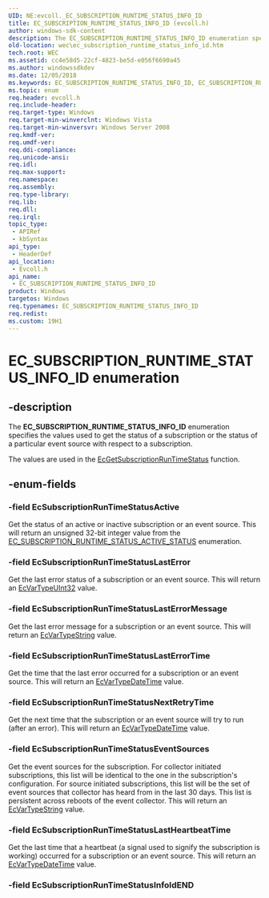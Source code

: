 ```yaml
---
UID: NE:evcoll._EC_SUBSCRIPTION_RUNTIME_STATUS_INFO_ID
title: EC_SUBSCRIPTION_RUNTIME_STATUS_INFO_ID (evcoll.h)
author: windows-sdk-content
description: The EC_SUBSCRIPTION_RUNTIME_STATUS_INFO_ID enumeration specifies the values used to get the status of a subscription or the status of a particular event source with respect to a subscription.
old-location: wec\ec_subscription_runtime_status_info_id.htm
tech.root: WEC
ms.assetid: cc4e58d5-22cf-4823-be5d-e056f6690a45
ms.author: windowssdkdev
ms.date: 12/05/2018
ms.keywords: EC_SUBSCRIPTION_RUNTIME_STATUS_INFO_ID, EC_SUBSCRIPTION_RUNTIME_STATUS_INFO_ID enumeration, EcSubscriptionRunTimeStatusActive, EcSubscriptionRunTimeStatusEventSources, EcSubscriptionRunTimeStatusLastError, EcSubscriptionRunTimeStatusLastErrorMessage, EcSubscriptionRunTimeStatusLastErrorTime, EcSubscriptionRunTimeStatusLastHeartbeatTime, EcSubscriptionRunTimeStatusNextRetryTime, evcoll/EC_SUBSCRIPTION_RUNTIME_STATUS_INFO_ID, evcoll/EcSubscriptionRunTimeStatusActive, evcoll/EcSubscriptionRunTimeStatusEventSources, evcoll/EcSubscriptionRunTimeStatusLastError, evcoll/EcSubscriptionRunTimeStatusLastErrorMessage, evcoll/EcSubscriptionRunTimeStatusLastErrorTime, evcoll/EcSubscriptionRunTimeStatusLastHeartbeatTime, evcoll/EcSubscriptionRunTimeStatusNextRetryTime, wec.ec_subscription_runtime_status_info_id, wes.ec_subscription_runtime_status_info_id
ms.topic: enum
req.header: evcoll.h
req.include-header: 
req.target-type: Windows
req.target-min-winverclnt: Windows Vista
req.target-min-winversvr: Windows Server 2008
req.kmdf-ver: 
req.umdf-ver: 
req.ddi-compliance: 
req.unicode-ansi: 
req.idl: 
req.max-support: 
req.namespace: 
req.assembly: 
req.type-library: 
req.lib: 
req.dll: 
req.irql: 
topic_type:
 - APIRef
 - kbSyntax
api_type:
 - HeaderDef
api_location:
 - Evcoll.h
api_name:
 - EC_SUBSCRIPTION_RUNTIME_STATUS_INFO_ID
product: Windows
targetos: Windows
req.typenames: EC_SUBSCRIPTION_RUNTIME_STATUS_INFO_ID
req.redist: 
ms.custom: 19H1
---
```


# EC_SUBSCRIPTION_RUNTIME_STATUS_INFO_ID enumeration


## -description


The <b>EC_SUBSCRIPTION_RUNTIME_STATUS_INFO_ID</b> enumeration specifies the values used to get the status of a subscription or the status of a particular event source with respect to a subscription. 

 The values are used in the <a href="https://msdn.microsoft.com/17d9d264-5ae3-4e31-869c-ada0c6c5c53b">EcGetSubscriptionRunTimeStatus</a> function.


## -enum-fields




### -field EcSubscriptionRunTimeStatusActive

Get the status of an active or inactive subscription or an event source. This will return an unsigned 32-bit integer value from the <a href="https://msdn.microsoft.com/en-us/library/Aa382726(v=VS.85).aspx">EC_SUBSCRIPTION_RUNTIME_STATUS_ACTIVE_STATUS</a> enumeration.


### -field EcSubscriptionRunTimeStatusLastError

Get the last error status of a  subscription or an event source. This will return an <a href="https://msdn.microsoft.com/f1f20e33-46b0-458e-ac6c-f890be20c455">EcVarTypeUInt32</a> value.


### -field EcSubscriptionRunTimeStatusLastErrorMessage

Get the last error message for a  subscription or an event source. This will return an <a href="https://msdn.microsoft.com/f1f20e33-46b0-458e-ac6c-f890be20c455">EcVarTypeString</a> value.


### -field EcSubscriptionRunTimeStatusLastErrorTime

Get the time that the last error occurred for a  subscription or an event source. This will return an <a href="https://msdn.microsoft.com/f1f20e33-46b0-458e-ac6c-f890be20c455">EcVarTypeDateTime</a> value.


### -field EcSubscriptionRunTimeStatusNextRetryTime

Get the next time that the subscription or an event source will try to run (after an error). This will return an <a href="https://msdn.microsoft.com/f1f20e33-46b0-458e-ac6c-f890be20c455">EcVarTypeDateTime</a> value.


### -field EcSubscriptionRunTimeStatusEventSources

Get the event sources for the subscription. For collector initiated subscriptions, this list will be identical to the one in the subscription's configuration.  For source initiated subscriptions, this list will be the set of event sources that collector has heard from in the last 30 days.  This list is persistent across reboots of the event collector. This will return an <a href="https://msdn.microsoft.com/f1f20e33-46b0-458e-ac6c-f890be20c455">EcVarTypeString</a> value.


### -field EcSubscriptionRunTimeStatusLastHeartbeatTime

Get the last time that a heartbeat (a signal used to signify the subscription is working) occurred for a subscription or an event source. This will return an <a href="https://msdn.microsoft.com/f1f20e33-46b0-458e-ac6c-f890be20c455">EcVarTypeDateTime</a> value.


### -field EcSubscriptionRunTimeStatusInfoIdEND



